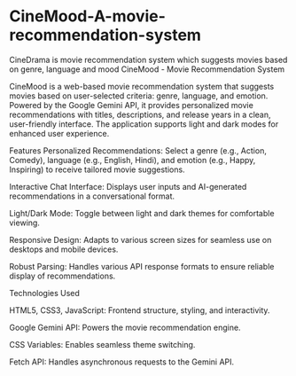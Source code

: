 # CineMood-A-movie-recommendation-system
CineDrama is movie recommendation system which suggests movies based on genre, language and mood
CineMood - Movie Recommendation System

CineMood is a web-based movie recommendation system that suggests movies based on user-selected criteria: genre, language, and emotion. Powered by the Google Gemini API, it provides personalized movie recommendations with titles, descriptions, and release years in a clean, user-friendly interface. The application supports light and dark modes for enhanced user experience.

Features
Personalized Recommendations: Select a genre (e.g., Action, Comedy), language (e.g., English, Hindi), and emotion (e.g., Happy, Inspiring) to receive tailored movie suggestions.


Interactive Chat Interface: Displays user inputs and AI-generated recommendations in a conversational format.



Light/Dark Mode: Toggle between light and dark themes for comfortable viewing.



Responsive Design: Adapts to various screen sizes for seamless use on desktops and mobile devices.



Robust Parsing: Handles various API response formats to ensure reliable display of recommendations.

Technologies Used





HTML5, CSS3, JavaScript: Frontend structure, styling, and interactivity.



Google Gemini API: Powers the movie recommendation engine.



CSS Variables: Enables seamless theme switching.



Fetch API: Handles asynchronous requests to the Gemini API.

